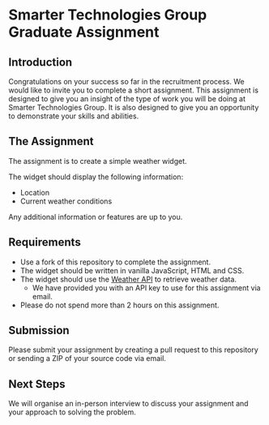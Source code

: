 # Smarter Technologies Group Graduate Assignment

## Introduction

Congratulations on your success so far in the recruitment process. We would like to invite you to complete a short assignment. This assignment is designed to give you an insight of the type of work you will be doing at Smarter Technologies Group. It is also designed to give you an opportunity to demonstrate your skills and abilities.

## The Assignment

The assignment is to create a simple weather widget.

The widget should display the following information:

- Location
- Current weather conditions

Any additional information or features are up to you.

## Requirements

- Use a fork of this repository to complete the assignment.
- The widget should be written in vanilla JavaScript, HTML and CSS.
- The widget should use the [Weather API](https://www.weatherapi.com/docs/) to retrieve weather data.
  - We have provided you with an API key to use for this assignment via email.
- Please do not spend more than 2 hours on this assignment.

## Submission

Please submit your assignment by creating a pull request to this repository or sending a ZIP of your source code via email.

## Next Steps

We will organise an in-person interview to discuss your assignment and your approach to solving the problem.
